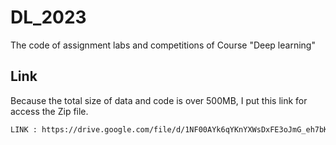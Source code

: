 # DL_2023
The code of assignment labs and competitions of Course "Deep learning"

## Link
Because the total size of data and code is over 500MB, I put this link for access the Zip file.
```bash
LINK : https://drive.google.com/file/d/1NF00AYk6qYKnYXWsDxFE3oJmG_eh7bKU/view?usp=drive_link
```
